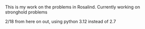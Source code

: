 This is my work on the problems in Rosalind. 
Currently working on stronghold problems

2/18
 from here on out, using python 3.12 instead of 2.7
